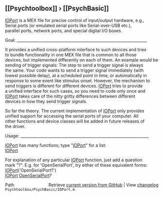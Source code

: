 ## [[Psychtoolbox]] &#8250; [[PsychBasic]]

[IOPort](IOPort) is a MEX file for precise control of input/output hardware, e.g.,  
Serial ports (or emulated serial ports like Serial-over-USB etc.),  
parallel ports, network ports, and special digital I/O boxes.  
  
Goal: \_\_\_\_\_\_\_\_\_\_\_\_\_\_\_\_\_\_\_\_\_\_\_\_\_\_\_\_\_\_\_\_\_\_\_\_\_\_\_\_\_\_\_\_\_\_\_\_\_\_\_\_\_\_\_\_\_\_\_\_\_\_\_\_\_\_\_  
  
It provides a unified cross-platform interface to such devices and tries  
to bundle functionality in one MEX file that is common to all those  
devices, but implemented differently on each of them. An example would be  
sending of trigger signals: The step to send a trigger signal is always  
the same. Your code wants to send a trigger signal immediately (with  
lowest possible delay), at a scheduled point in time, or automatically in  
response to some event like stimulus onset. However, the mechanism to  
send triggers is different for different devices. [IOPort](IOPort) tries to provide  
a unified interface for such cases, so you need to code only once and  
[IOPort](IOPort) takes care of the nitty gritty differences between different  
devices in how they send trigger signals.  
  
So far the theory. The current implementation of [IOPort](IOPort) only provides  
unified support for accessing the serial ports of your computer. All  
other functions and device classes will be added in future releases of  
the driver.  
  
Usage: \_\_\_\_\_\_\_\_\_\_\_\_\_\_\_\_\_\_\_\_\_\_\_\_\_\_\_\_\_\_\_\_\_\_\_\_\_\_\_\_\_\_\_\_\_\_\_\_\_\_\_\_\_\_\_\_\_\_\_\_\_\_\_\_\_\_  
  
[IOPort](IOPort) has many functions; type "[IOPort](IOPort)" for a list:  
    [IOPort](IOPort)  
  
For explanation of any particular [IOPort](IOPort) function, just add a question  
mark "?". E.g. for 'OpenSerialPort', try either of these equivalent forms:  
    [IOPort](IOPort)('OpenSerialPort?')  
    [IOPort](IOPort) [OpenSerialPort](OpenSerialPort)?  
  




<div class="code_header" style="text-align:right;">
  <span style="float:left;">Path&nbsp;&nbsp;</span> <span class="counter">Retrieve <a href=
  "https://raw.github.com/Psychtoolbox-3/Psychtoolbox-3/beta/Psychtoolbox/PsychBasic/IOPort.m">current version from GitHub</a> | View <a href=
  "https://github.com/Psychtoolbox-3/Psychtoolbox-3/commits/beta/Psychtoolbox/PsychBasic/IOPort.m">changelog</a></span>
</div>
<div class="code">
  <code>Psychtoolbox/PsychBasic/IOPort.m</code>
</div>

